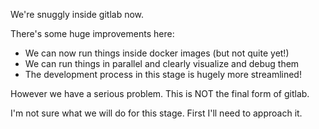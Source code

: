 We're snuggly inside gitlab now.

There's some huge improvements here:

* We can now run things inside docker images (but not quite yet!)
* We can run things in parallel and clearly visualize and debug them
* The development process in this stage is hugely more streamlined!

However we have a serious problem. This is NOT the final form of gitlab.

I'm not sure what we will do for this stage. First I'll need to approach it.
